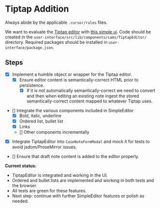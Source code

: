 # Tiptap Addition

Always abide by the applicable `.cursor/rules` files.

We want to evaluate the [Tiptap editor](https://tiptap.dev/docs/editor/getting-started/overview) with [this simple ui](https://tiptap.dev/docs/ui-components/templates/simple-editor). Code should be created in the `user-interface/src/lib/components/cams/TiptapEditor/` directory. Required packages should be installed in `user-interface/package.json`.

## Steps

- [x] Implement a humble object or wrapper for the Tiptap editor.
  - [x] Ensure editor content is semantically-correct HTML prior to persistence.
    - [x] If it is not automatically semantically-correct we need to convert and then when editing an existing note ingest the stored semantically-correct content mapped to whatever Tiptap uses.
- [] Integrate the various components included in SimpleEditor
  - [x] Bold, italic, underline
  - [x] Ordered list, bullet list
  - [x] Links
  - [] Other components incrementally
- [x] Integrate TiptapEditor into `CaseNoteFormModal` and mock it for tests to avoid
      jsdom/ProseMirror issues.
- [] Ensure that draft note content is added to the editor properly.

**Current status:**

- TiptapEditor is integrated and working in the UI.
- Ordered and bullet lists are implemented and working in both tests and the browser.
- All tests are green for these features.
- Next step: continue with further SimpleEditor features or polish as needed.
